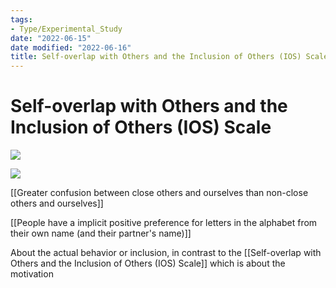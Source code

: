 ```yaml
---
tags:
- Type/Experimental_Study
date: "2022-06-15"
date modified: "2022-06-16"
title: Self-overlap with Others and the Inclusion of Others (IOS) Scale
---
```


# Self-overlap with Others and the Inclusion of Others (IOS) Scale
![](https://i.imgur.com/qQHU8DL.png)

![](https://i.imgur.com/pZRDAk4.png)

[[Greater confusion between close others and ourselves than non-close others and ourselves]]

[[People have a implicit positive preference for letters in the alphabet from their own name (and their partner's name)]]

About the actual behavior or inclusion, in contrast to the [[Self-overlap with Others and the Inclusion of Others (IOS) Scale]] which is about the motivation
